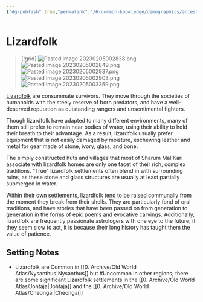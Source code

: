 ```yaml
---
{"dg-publish":true,"permalink":"/6-common-knowledge/demographics/ancestries/beastkin/lizardfolk/","noteIcon":""}
---
```


# Lizardfolk

>[!grid]
>![Pasted image 20230205002838.png](/img/user/x.%20Assets/Attachments/Pasted%20image%2020230205002838.png)
>![Pasted image 20230205002849.png](/img/user/x.%20Assets/Attachments/Pasted%20image%2020230205002849.png)
![Pasted image 20230205002937.png](/img/user/x.%20Assets/Attachments/Pasted%20image%2020230205002937.png)
![Pasted image 20230205002903.png](/img/user/x.%20Assets/Attachments/Pasted%20image%2020230205002903.png)
![Pasted image 20230205003359.png](/img/user/x.%20Assets/Attachments/Pasted%20image%2020230205003359.png)


[Lizardfolk](https://2e.aonprd.com/Ancestries.aspx?ID=15) are consummate survivors. They move through the societies of humanoids with the steely reserve of born predators, and have a well-deserved reputation as outstanding rangers and unsentimental fighters. 

Though lizardfolk have adapted to many different environments, many of them still prefer to remain near bodies of water, using their ability to hold their breath to their advantage. As a result, lizardfolk usually prefer equipment that is not easily damaged by moisture, eschewing leather and metal for gear made of stone, ivory, glass, and bone. 

The simply constructed huts and villages that most of Sharum Mal'Kari associate with lizardfolk homes are only one facet of their rich, complex traditions. "True" lizardfolk settlements often blend in with surrounding ruins, as these stone and glass structures are usually at least partially submerged in water. 

Within their own settlements, lizardfolk tend to be raised communally from the moment they break from their shells. They are particularly fond of oral traditions, and have stories that have been passed on from generation to generation in the forms of epic poems and evocative carvings. Additionally, lizardfolk are frequently passionate astrologers with one eye to the future; if they seem slow to act, it is because their long history has taught them the value of patience. 

## Setting Notes

- Lizardfolk are Common in [[0. Archive/Old World Atlas/Nysanthus\|Nysanthus]] but #Uncommon in other regions; there are some significant Lizardfolk settlements in the [[0. Archive/Old World Atlas/Johtaja\|Johtaja]] and the [[0. Archive/Old World Atlas/Cheongai\|Cheongai]] 
